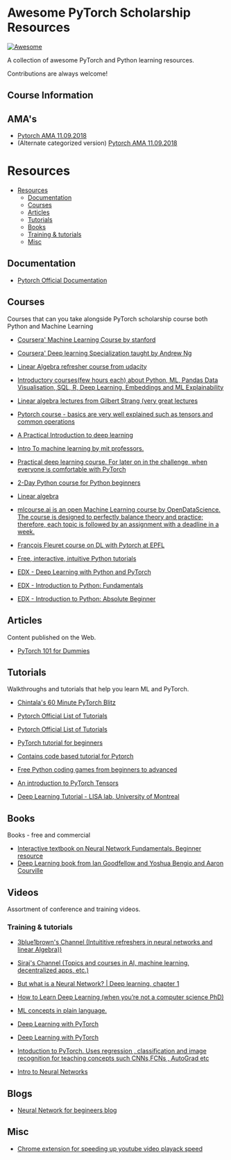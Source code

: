 # Awesome PyTorch Scholarship Resources

[![Awesome](https://cdn.rawgit.com/sindresorhus/awesome/d7305f38d29fed78fa85652e3a63e154dd8e8829/media/badge.svg)](https://github.com/sindresorhus/awesome) 

A collection of awesome PyTorch and Python learning resources.

Contributions are always welcome!

## Course Information

## AMA's
- [Pytorch AMA 11.09.2018](https://docs.google.com/document/d/19ELb_KZI4eIdT6Xj0O9A6xkQfd6kRFwtQ-9xtAGclqA/edit#heading=h.2gazcsgmxkub)
- (Alternate categorized version) [Pytorch AMA 11.09.2018](https://docs.google.com/document/d/1tvq1fq1BoeJ4reKf_WfFhcXhY3sfOazwKoZC6vq3gjk/edit)

# Resources

- [Resources](#resources)
    - [Documentation](#documentation)
    - [Courses](#courses)
    - [Articles](#articles)
    - [Tutorials](#tutorials)
    - [Books](#books)
    - [Training & tutorials](#Training&#32;&&#32;tutorials)
    - [Misc](#Misc)


## Documentation

* [Pytorch Official Documentation](https://pytorch.org/docs/stable/index.html)

## Courses

Courses that can you take alongside PyTorch scholarship course both Python and Machine Learning


* [Coursera' Machine Learning Course by stanford](https://www.coursera.org/learn/machine-learning)

* [Coursera' Deep learning Specialization taught by Andrew Ng](https://www.coursera.org/learn/machine-learning)

* [Linear Algebra refresher course from udacity](https://eu.udacity.com/course/linear-algebra-refresher-course--ud953)

* [Introductory courses(few hours each) about Python, ML, Pandas Data Visualisation, SQL, R, Deep Learning, Embeddings and ML Explainability](https://www.kaggle.com/learn/overview)

* [Linear algebra lectures from Gilbert Strang (very great lectures](https://ocw.mit.edu/courses/mathematics/18-06-linear-algebra-spring-2010/video-lectures/)

* [Pytorch course - basics are very well explained such as tensors and common operations](http://deeplizard.com/learn/playlist/PLZbbT5o_s2xrfNyHZsM6ufI0iZENK9xgG)

* [A Practical Introduction to deep learning](https://www.datacamp.com/courses/deep-learning-in-python)

* [Intro To machine learning by mit professors.](https://ocw.mit.edu/courses/electrical-engineering-and-computer-science/6-0002-introduction-to-computational-thinking-and-data-science-fall-2016/lecture-videos/lecture-11-introduction-to-machine-learning/)

* [Practical deep learning course. For later on in the challenge, when everyone is comfortable with PyTorch](https://course-v3.fast.ai/)

* [2-Day Python course for Python beginners](https://developers.google.com/edu/python/)

* [Linear algebra](https://eu.udacity.com/course/linear-algebra-refresher-course--ud953)

* [mlcourse.ai is an open Machine Learning course by OpenDataScience. The course is designed to perfectly balance theory and practice; therefore, each topic is followed by an assignment with a deadline in a week. ](https://mlcourse.ai/)

* [François Fleuret course on DL with Pytorch at EPFL](https://documents.epfl.ch/users/f/fl/fleuret/www/dlc/)

* [Free, interactive, intuitive Python tutorials](https://www.datacamp.com/courses/intro-to-python-for-data-science)

* [EDX - Deep Learning with Python and PyTorch](https://courses.edx.org/courses/course-v1:IBM+DL0110EN+3T2018/course/)

* [EDX - Introduction to Python: Fundamentals](https://courses.edx.org/courses/course-v1:Microsoft+DEV274x+3T2018/course/)

* [EDX - Introduction to Python: Absolute Beginner](https://courses.edx.org/courses/course-v1:Microsoft+DEV236x+3T2018/course/)

## Articles

Content published on the Web.

* [PyTorch 101 for Dummies](https://medium.com/@dassangeet768/pytorch-101-for-dummies-like-me-2adfe3af2e40)


## Tutorials

Walkthroughs and tutorials that help you learn ML and PyTorch.


* [Chintala's 60 Minute PyTorch Blitz](https://pytorch.org/tutorials/beginner/deep_learning_60min_blitz.html)

* [Pytorch Official List of Tutorials](https://pytorch.org/tutorials/)

* [Pytorch Official List of Tutorials](https://pytorch.org/tutorials/)

* [PyTorch tutorial for beginners](https://github.com/Lplenka/PyTorch-Tutorial)

* [Contains code based tutorial for Pytorch](https://github.com/AyushExel/DeepTorch)

* [Free Python coding games from beginners to advanced](https://checkio.org/)

* [An introduction to PyTorch Tensors](https://github.com/TheDataSpartan/PyTorch/blob/master/PyTorch%20Tensor%20Notebook.ipynb)

* [Deep Learning Tutorial - LISA lab, University of Montreal](http://deeplearning.net/tutorial/deeplearning.pdf )

## Books

Books - free and commercial

* [Interactive textbook on Neural Network Fundamentals. Beginner resource](http://cs231n.stanford.edu/)
* [Deep Learning book from Ian Goodfellow and Yoshua Bengio and Aaron Courville](https://www.deeplearningbook.org/)

## Videos

Assortment of conference and training videos.

### Training & tutorials

* [3blue1brown's Channel (Intuititive refreshers in neural networks and linear Algebra))](https://www.youtube.com/channel/UCYO_jab_esuFRV4b17AJtAw/playlists)

* [Siraj's Channel (Topics and courses in AI, machine learning, decentralized apps, etc.)](https://www.youtube.com/channel/UCWN3xxRkmTPmbKwht9FuE5A/playlists)

* [But what is a Neural Network? | Deep learning, chapter 1](https://www.youtube.com/watch?v=aircAruvnKk&list=PLZHQObOWTQDNU6R1_67000Dx_ZCJB-3pi)

* [How to Learn Deep Learning (when you’re not a computer science PhD)](https://vimeo.com/214233053)

* [ML concepts in plain language.](https://www.youtube.com/user/joshstarmer)

* [Deep Learning with PyTorch](https://www.youtube.com/watch?v=v5cngxo4mIg&list=PLZbbT5o_s2xrfNyHZsM6ufI0iZENK9xgG)

* [Deep Learning with PyTorch](https://www.youtube.com/watch?v=v5cngxo4mIg&list=PLZbbT5o_s2xrfNyHZsM6ufI0iZENK9xgG)

* [Intoduction to PyTorch. Uses regression , classification and image recognition for teaching concepts such CNNs,FCNs , AutoGrad etc](https://www.youtube.com/playlist?list=PLbMqOoYQ3Mxw1Sl5iAAV4SJmvnAGAhFvK)

* [Intro to Neural Networks](https://www.youtube.com/watch?v=aircAruvnKk)

## Blogs

* [Neural Network for begineers blog](https://blog.statsbot.co/neural-networks-for-beginners-d99f2235efca)

## Misc

* [Chrome extension for speeding up youtube video playack speed](https://chrome.google.com/webstore/detail/youtube-playback-speed-co/hdannnflhlmdablckfkjpleikpphncik)


